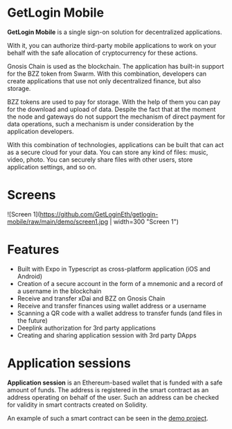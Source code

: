 # GetLogin Mobile

**GetLogin Mobile** is a single sign-on solution for decentralized applications.

With it, you can authorize third-party mobile applications to work on your behalf with the safe allocation of cryptocurrency for these actions.

Gnosis Chain is used as the blockchain. The application has built-in support for the BZZ token from Swarm. With this combination, developers can create applications that use not only decentralized finance, but also storage.

BZZ tokens are used to pay for storage. With the help of them you can pay for the download and upload of data. Despite the fact that at the moment the node and gateways do not support the mechanism of direct payment for data operations, such a mechanism is under consideration by the application developers.

With this combination of technologies, applications can be built that can act as a secure cloud for your data. You can store any kind of files: music, video, photo. You can securely share files with other users, store application settings, and so on.

# Screens

![Screen 1](https://github.com/GetLoginEth/getlogin-mobile/raw/main/demo/screen1.jpg | width=300 "Screen 1")

# Features

* Built with Expo in Typescript as cross-platform application (iOS and Android)
* Creation of a secure account in the form of a mnemonic and a record of a username in the blockchain
* Receive and transfer xDai and BZZ on Gnosis Chain
* Receive and transfer finances using wallet address or a username
* Scanning a QR code with a wallet address to transfer funds (and files in the future)
* Deeplink authorization for 3rd party applications
* Creating and sharing application session with 3rd party DApps

# Application sessions

**Application session** is an Ethereum-based wallet that is funded with a safe amount of funds. The address is registered in the smart contract as an address operating on behalf of the user. Such an address can be checked for validity in smart contracts created on Solidity.

An example of such a smart contract can be seen in the [demo project](https://github.com/GetLoginEth/login-example/blob/master/contract/main.sol).

